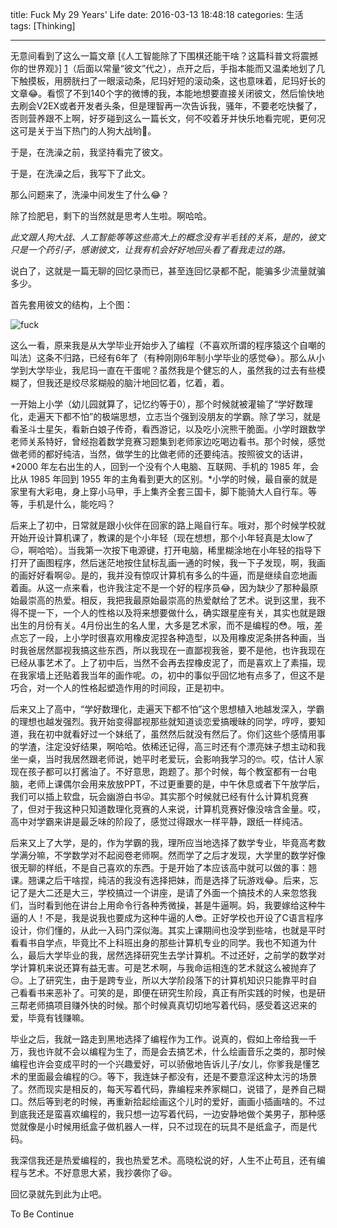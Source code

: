 title: Fuck My 29 Years' Life
date: 2016-03-13 18:48:18
categories: 生活
tags: [Thinking]

---

无意间看到了这么一篇文章 [《人工智能除了下围棋还能干啥？这篇科普文将震撼你的世界观》] [1]（后面以常量“彼文”代之），点开之后，手指本能而又温柔地划了几下触摸板，用膀胱扫了一眼滚动条，尼玛好短的滚动条，这也意味着，尼玛好长的文章😂。看惯了不到140个字的微博的我，本能地想要直接关闭彼文，然后愉快地去刷会V2EX或者开发者头条，但是理智再一次告诉我，骚年，不要老吃快餐了，否则营养跟不上啊，好歹碰到这么一篇长文，何不咬着牙并快乐地看完呢，更何况这可是关于当下热门的人狗大战哟🤔。

<!--more-->

于是，在洗澡之前，我坚持看完了彼文。

于是，在洗澡之后，我写下了此文。

那么问题来了，洗澡中间发生了什么😂？

除了捡肥皂，剩下的当然就是思考人生啦。啊哈哈。

*此文跟人狗大战、人工智能等等这些高大上的概念没有半毛钱的关系，是的，彼文只是一个药引子，感谢彼文，让我有机会好好地回头看了看我走过的路。*

说白了，这就是一篇无聊的回忆录而已，甚至连回忆录都不配，能骗多少流量就骗多少。

首先套用彼文的结构，上个图：

![fuck](/img/Fuck_My_29_Years_Life/fuck.png)

这么一看，原来我是从大学毕业开始步入了编程（不喜欢所谓的程序猿这个自嘲的叫法）这条不归路，已经有6年了（有种刚刚6年制小学毕业的感觉😂）。那么从小学到大学毕业，我尼玛一直在干蛋呢？虽然我是个健忘的人，虽然我的过去有些模糊了，但我还是绞尽浆糊般的脑汁地回忆着，忆着，着。

一开始上小学（幼儿园就算了，记忆约等于0），那个时候就被灌输了“学好数理化，走遍天下都不怕”的极端思想，立志当个强到没朋友的学霸。除了学习，就是看圣斗士星矢，看新白娘子传奇，看西游记，以及吃小浣熊干脆面。小学时跟数学老师关系特好，曾经抱着数学竞赛习题集到老师家边吃喝边看书。那个时候，感觉做老师的都好纯洁，当然，做学生的比做老师的还要纯洁。按照彼文的话讲，*2000 年左右出生的人，回到一个没有个人电脑、互联网、手机的 1985 年，会比从 1985 年回到 1955 年的主角看到更大的区别。*小学的时候，最自豪的就是家里有大彩电，身上穿小马甲，手上集齐全套三国卡，脚下能骑大人自行车。等等，手机是什么，能吃吗？

后来上了初中，日常就是跟小伙伴在回家的路上飚自行车。哦对，那个时候学校就开始开设计算机课了，教课的是个小年轻（现在想想，那个小年轻真是太low了😑，啊哈哈）。当我第一次按下电源键，打开电脑，稀里糊涂地在小年轻的指导下打开了画图程序，然后迷茫地按住鼠标乱画一通的时候，我一下子发现，啊，我画的画好好看啊😝。是的，我并没有惊叹计算机有多么的牛逼，而是继续自恋地画着画。从这一点来看，也许我注定不是一个好的程序员😂，因为缺少了那种最原始最崇高的热爱。相反，我把我最原始最崇高的热爱献给了艺术。说到这里，我不得不提一下，一个人的性格以及将来想要做什么，确实跟星座有关，其实也就是跟出生的月份有关。4月份出生的名人里，大多是艺术家，而不是编程的😳。哦，差点忘了一段，上小学时很喜欢用橡皮泥捏各种造型，以及用橡皮泥条拼各种画，当时我爸居然鄙视我搞这些东西，所以我现在一直鄙视我爸，要不是他，也许我现在已经从事艺术了。上了初中后，当然不会再去捏橡皮泥了，而是喜欢上了素描，现在我家墙上还贴着我当年的画作呢。の，初中的事似乎回忆地有点多了，但这不是巧合，对一个人的性格起塑造作用的时间段，正是初中。

后来又上了高中，“学好数理化，走遍天下都不怕”这个思想植入地越发深入，学霸的理想也越发强烈。我开始变得鄙视那些就知道谈恋爱搞暧昧的同学，哼哼，要知道，我在初中就看好过一个妹纸了，虽然然后就没有然后了。你们这些个感情用事的学渣，注定没好结果，啊哈哈。依稀还记得，高三时还有个漂亮妹子想主动和我坐一桌，当时我居然跟老师说，她平时老爱玩，会影响我学习的🤓。哎，估计人家现在孩子都可以打酱油了。不好意思，跑题了。那个时候，每个教室都有一台电脑，老师上课偶尔会用来放放PPT，不过更重要的是，中午休息或者下午放学后，我们可以插上软盘，玩会幽游白书😜。其实那个时候就已经有什么计算机竞赛了，但对于我这种只知道数理化竞赛的人来说，计算机竞赛好像没啥含金量。哎，高中对学霸来讲是最乏味的阶段了，感觉过得跟水一样平静，跟纸一样纯洁。

后来又上了大学，是的，作为学霸的我，理所应当地选择了数学专业，毕竟高考数学满分嘛，不学数学对不起阅卷老师啊。然而学了之后才发现，大学里的数学好像很无聊的样纸，不是自己喜欢的东西。于是开始了本应该高中就可以做的事：翘课。翘课之后干啥捏，纯洁的我没有选择把妹，而是选择了玩游戏😂。后来，忘记了是大二还是大三，学校搞过一个讲座，是请了外面一个搞技术的人来忽悠我们，当时看到他在讲台上用命令行各种秀微操，甚是牛逼啊。妈，我要嫁给这种牛逼的人！不是，我是说我也要成为这种牛逼的人😎。正好学校也开设了C语言程序设计，你们懂的，从此一入码门深似海。其实上课期间也没学到些啥，也就是平时看看书自学点，毕竟比不上科班出身的那些计算机专业的同学。我也不知道为什么，最后大学毕业的我，居然选择研究生去学计算机。不过还好，之前学的数学对学计算机来说还算有益无害。可是艺术啊，与我命运相连的艺术就这么被抛弃了😔。上了研究生，由于是跨专业，所以大学阶段落下的计算机知识只能靠平时自己看看书来恶补了。可笑的是，即便在研究生阶段，真正有所实践的时候，也是研三帮老师搞项目赚外快的时候。那个时候真真切切地写着代码，感受着这迟来的爱，毕竟有钱赚嘛。

毕业之后，我就一路走到黑地选择了编程作为工作。说真的，假如上帝给我一千万，我也许就不会以编程为生了，而是会去搞艺术，什么绘画音乐之类的，那时候编程也许会变成平时的一个兴趣爱好，可以骄傲地告诉儿子/女儿，你爹我是懂艺术的里面最会编程的😏。等下，我连妹子都没有，还是不要意淫这种太污的场景了。然而现实是相反的，每天写着代码，靠编程来养家糊口，说错了，是养自己糊口。然后等到老的时候，再重新拾起绘画这个儿时的爱好，画画小插画啥的。不过到底我还是蛮喜欢编程的，我只想一边写着代码，一边安静地做个美男子，那种感觉就像是小时候用纸盒子做机器人一样，只不过现在的玩具不是纸盒子，而是代码。

我深信我还是热爱编程的，我也热爱艺术。高晓松说的好，人生不止苟且，还有编程与艺术。不好意思大紧，我抄袭你了😆。

回忆录就先到此为止吧。

To Be Continue

[1]: http://www.ifanr.com/632328
